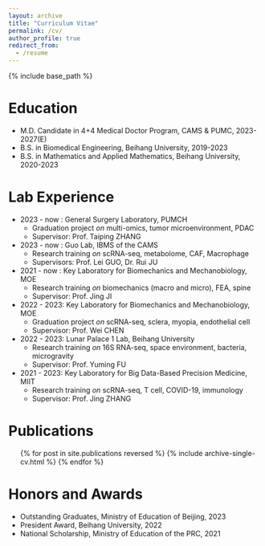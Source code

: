 ```yaml
---
layout: archive
title: "Curriculum Vitae"
permalink: /cv/
author_profile: true
redirect_from:
  - /resume
---
```

{% include base_path %}


Education
======
* M.D. Candidate in 4+4 Medical Doctor Program, CAMS & PUMC, 2023-2027(E)
* B.S. in Biomedical Engineering, Beihang University, 2019-2023
* B.S. in Mathematics and Applied Mathematics, Beihang University, 2020-2023
  
Lab Experience
======
* 2023 - now : General Surgery Laboratory, PUMCH 
  * Graduation project _on_ multi-omics, tumor microenvironment, PDAC
  * Supervisor: Prof. Taiping ZHANG
* 2023 - now : Guo Lab, IBMS of the CAMS 
  * Research training _on_ scRNA-seq, metabolome, CAF, Macrophage
  * Supervisors: Prof. Lei GUO, Dr. Rui JU
* 2021 - now : Key Laboratory for Biomechanics and Mechanobiology, MOE
  * Research training _on_ biomechanics (macro and micro), FEA, spine 
  * Supervisor: Prof. Jing JI
* 2022 - 2023: Key Laboratory for Biomechanics and Mechanobiology, MOE
  * Graduation project _on_ scRNA-seq, sclera, myopia, endothelial cell
  * Supervisor: Prof. Wei CHEN
* 2022 - 2023: Lunar Palace 1 Lab, Beihang University
  * Research training _on_ 16S RNA-seq, space environment, bacteria, microgravity
  * Supervisor: Prof. Yuming FU
* 2021 - 2023: Key Laboratory for Big Data-Based Precision Medicine, MIIT
  * Research training _on_ scRNA-seq, T cell, COVID-19, immunology
  * Supervisor: Prof. Jing ZHANG

  

Publications
======
  <ul>{% for post in site.publications reversed %}
    {% include archive-single-cv.html %}
  {% endfor %}</ul>
  
  
Honors and Awards
======
* Outstanding Graduates, Ministry of Education of Beijing, 2023
* President Award, Beihang University, 2022
* National Scholarship, Ministry of Education of the PRC, 2021
